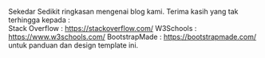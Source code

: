 Sekedar Sedikit ringkasan mengenai blog kami.
Terima kasih yang tak terhingga kepada :<br>
Stack Overflow : https://stackoverflow.com/
W3Schools : https://www.w3schools.com/
BootstrapMade : https://bootstrapmade.com/
untuk panduan dan design template ini.

